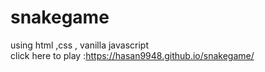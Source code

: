 # snakegame
 using html ,css , vanilla javascript   
click here to play :https://hasan9948.github.io/snakegame/
